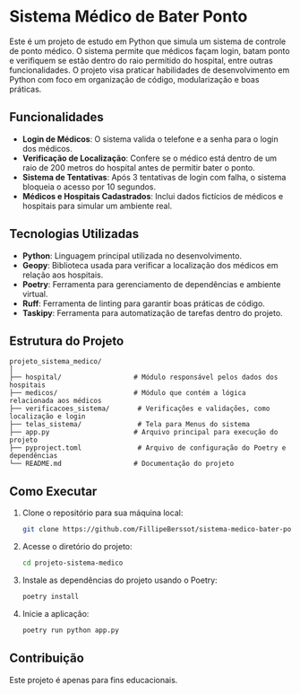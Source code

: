 
# Sistema Médico de Bater Ponto

Este é um projeto de estudo em Python que simula um sistema de controle de ponto médico. O sistema permite que médicos façam login, batam ponto e verifiquem se estão dentro do raio permitido do hospital, entre outras funcionalidades. O projeto visa praticar habilidades de desenvolvimento em Python com foco em organização de código, modularização e boas práticas.

## Funcionalidades

- **Login de Médicos**: O sistema valida o telefone e a senha para o login dos médicos.
- **Verificação de Localização**: Confere se o médico está dentro de um raio de 200 metros do hospital antes de permitir bater o ponto.
- **Sistema de Tentativas**: Após 3 tentativas de login com falha, o sistema bloqueia o acesso por 10 segundos.
- **Médicos e Hospitais Cadastrados**: Inclui dados fictícios de médicos e hospitais para simular um ambiente real.

## Tecnologias Utilizadas

- **Python**: Linguagem principal utilizada no desenvolvimento.
- **Geopy**: Biblioteca usada para verificar a localização dos médicos em relação aos hospitais.
- **Poetry**: Ferramenta para gerenciamento de dependências e ambiente virtual.
- **Ruff**: Ferramenta de linting para garantir boas práticas de código.
- **Taskipy**: Ferramenta para automatização de tarefas dentro do projeto.

## Estrutura do Projeto

```
projeto_sistema_medico/
│
├── hospital/                  # Módulo responsável pelos dados dos hospitais
├── medicos/                   # Módulo que contém a lógica relacionada aos médicos
├── verificacoes_sistema/       # Verificações e validações, como localização e login
├── telas_sistema/              # Tela para Menus do sistema
├── app.py                     # Arquivo principal para execução do projeto
├── pyproject.toml              # Arquivo de configuração do Poetry e dependências
└── README.md                  # Documentação do projeto
```

## Como Executar

1. Clone o repositório para sua máquina local:
   ```bash
   git clone https://github.com/FillipeBerssot/sistema-medico-bater-ponto
   ```

2. Acesse o diretório do projeto:
   ```bash
   cd projeto-sistema-medico
   ```

3. Instale as dependências do projeto usando o Poetry:
   ```bash
   poetry install
   ```

4. Inicie a aplicação:
   ```bash
   poetry run python app.py
   ```

## Contribuição

Este projeto é apenas para fins educacionais.
